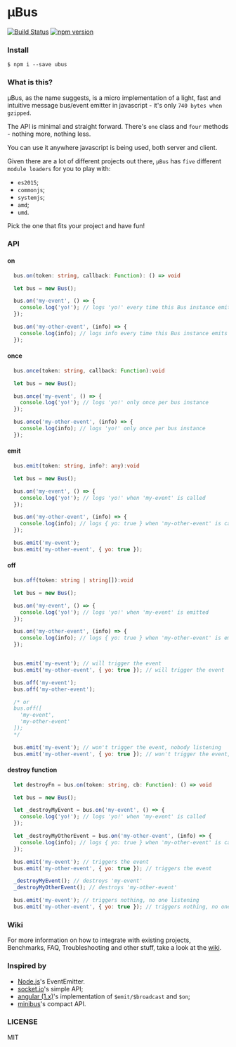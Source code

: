 # μBus

[![Build Status](https://travis-ci.org/ericmdantas/uBus.svg?branch=master)](https://travis-ci.org/ericmdantas/uBus)
[![npm version](https://badge.fury.io/js/ubus.svg)](https://badge.fury.io/js/ubus)


### Install

```shell
$ npm i --save ubus
```


### What is this?

μBus, as the name suggests, is a micro implementation of a light, fast and intuitive message bus/event emitter in javascript - it's only `740 bytes when gzipped`.

The API is minimal and straight forward. There's `one` class and `four` methods - nothing more, nothing less.

You can use it anywhere javascript is being used, both server and client.

Given there are a lot of different projects out there, `μBus` has `five` different `module loaders` for you to play with:

- `es2015`;
- `commonjs`; 
- `systemjs`;
- `amd`;
- `umd`. 

Pick the one that fits your project and have fun!


### API

#### on

```ts
  bus.on(token: string, callback: Function): () => void
```

```js
  let bus = new Bus();

  bus.on('my-event', () => {
    console.log('yo!'); // logs 'yo!' every time this Bus instance emits 'my-event'
  });

  bus.on('my-other-event', (info) => {
    console.log(info); // logs info every time this Bus instance emits 'my-other-event'
  });
```

#### once

```ts
  bus.once(token: string, callback: Function):void
```

```js
  let bus = new Bus();

  bus.once('my-event', () => {
    console.log('yo!'); // logs 'yo!' only once per bus instance
  });

  bus.once('my-other-event', (info) => {
    console.log(info); // logs 'yo!' only once per bus instance
  });
```


#### emit

```ts
  bus.emit(token: string, info?: any):void
```

```js
  let bus = new Bus();

  bus.on('my-event', () => {
    console.log('yo!'); // logs 'yo!' when 'my-event' is called
  });

  bus.on('my-other-event', (info) => {
    console.log(info); // logs { yo: true } when 'my-other-event' is called
  });

  bus.emit('my-event');
  bus.emit('my-other-event', { yo: true });
```

#### off

```ts
  bus.off(token: string | string[]):void
```

```js
  let bus = new Bus();

  bus.on('my-event', () => {
    console.log('yo!'); // logs 'yo!' when 'my-event' is emitted
  });

  bus.on('my-other-event', (info) => {
    console.log(info); // logs { yo: true } when 'my-other-event' is emitted
  });


  bus.emit('my-event'); // will trigger the event
  bus.emit('my-other-event', { yo: true }); // will trigger the event

  bus.off('my-event');
  bus.off('my-other-event');

  /* or
  bus.off([
    'my-event',
    'my-other-event'
  ]);
  */

  bus.emit('my-event'); // won't trigger the event, nobody listening
  bus.emit('my-other-event', { yo: true }); // won't trigger the event, nobody listening
```


#### destroy function

```ts
  let destroyFn = bus.on(token: string, cb: Function): () => void
```

```js
  let bus = new Bus();

  let _destroyMyEvent = bus.on('my-event', () => {
    console.log('yo!'); // logs 'yo!' when 'my-event' is called
  });

  let _destroyMyOtherEvent = bus.on('my-other-event', (info) => {
    console.log(info); // logs { yo: true } when 'my-other-event' is called
  });

  bus.emit('my-event'); // triggers the event
  bus.emit('my-other-event', { yo: true }); // triggers the event

  _destroyMyEvent(); // destroys 'my-event'
  _destroyMyOtherEvent(); // destroys 'my-other-event'

  bus.emit('my-event'); // triggers nothing, no one listening
  bus.emit('my-other-event', { yo: true }); // triggers nothing, no one listening
```

### Wiki

For more information on how to integrate with existing projects, Benchmarks, FAQ, Troubleshooting and other stuff, take a look at the [wiki](https://github.com/ericmdantas/uBus/wiki).


### Inspired by

- [Node.js](https://github.com/nodejs/node)'s EventEmitter.
- [socket.io](https://github.com/socketio/socket.io)'s simple API;
- [angular (1.x)](https://github.com/angular/angular.js)'s implementation of `$emit/$broadcast` and `$on`;
- [minibus](https://github.com/axelpale/minibus)'s compact API.


### LICENSE

MIT
